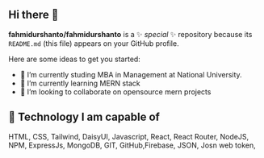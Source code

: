 ## Hi there 👋


**fahmidurshanto/fahmidurshanto** is a ✨ _special_ ✨ repository because its `README.md` (this file) appears on your GitHub profile.

Here are some ideas to get you started:

- 🔭 I’m currently studing MBA in Management at National University. 
- 🌱 I’m currently learning MERN stack
- 👯 I’m looking to collaborate on opensource mern projects
 ## 💬 Technology I am capable of
  HTML, CSS, Tailwind, DaisyUI, Javascript, React, React Router, NodeJS, NPM, ExpressJs, MongoDB, GIT, GitHub,Firebase, JSON, Josn web token,  

